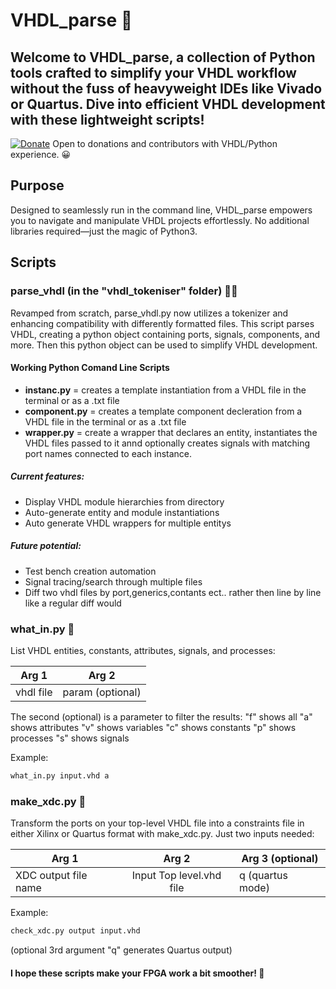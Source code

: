 # VHDL_parse 🚀
Welcome to VHDL_parse, a collection of Python tools crafted to simplify your VHDL workflow without the fuss of heavyweight IDEs like Vivado or Quartus. Dive into efficient VHDL development with these lightweight scripts!
---
[![Donate](https://img.shields.io/badge/Donate-PayPal-green.svg)](https://www.paypal.com/donate/?hosted_button_id=LSMYWSM7M7EEA)
Open to donations and contributors with VHDL/Python experience. 😀 

## Purpose
Designed to seamlessly run in the command line, VHDL_parse empowers you to navigate and manipulate VHDL projects effortlessly. No additional libraries required—just the magic of Python3.

## Scripts
### parse_vhdl (in the "vhdl_tokeniser" folder) 🕵️‍♂️
Revamped from scratch, parse_vhdl.py now utilizes a tokenizer and enhancing compatibility with differently formatted files. This script parses VHDL, creating a python object containing ports, signals, components, and more. Then this python object can be used to simplify VHDL development.

#### Working Python Comand Line Scripts
- **instanc.py** = creates a template instantiation from a VHDL file in the terminal or as a .txt file
- **component.py** = creates a template component decleration from a VHDL file in the terminal or as a .txt file
- **wrapper.py** = create a wrapper that declares an entity, instantiates the VHDL files passed to it annd optionally creates signals with matching port names connected to each instance.

##### Current features:
- Display VHDL module hierarchies from directory
- Auto-generate entity and module instantiations
- Auto generate VHDL wrappers for multiple entitys
##### Future potential:
- Test bench creation automation
- Signal tracing/search through multiple files
- Diff two vhdl files by port,generics,contants ect.. rather then line by line like a regular diff would

### what_in.py 📜
List VHDL entities, constants, attributes, signals, and processes:

| Arg 1        | Arg 2           |
| ------------- |:-------------:| 
| vhdl file     | param (optional)|

The second (optional) is a parameter to filter the results:
"f" shows all
"a" shows attributes
"v" shows variables
"c" shows constants
"p" shows processes
"s" shows signals

Example: 
```bash
what_in.py input.vhd a
```


### make_xdc.py 🧩
Transform the ports on your top-level VHDL file into a constraints file in either Xilinx or Quartus format with make_xdc.py. Just two inputs needed:

| Arg 1        | Arg 2           | Arg 3 (optional)|
| ------------- |:-------------:| ------------- |
| XDC output file name    | Input Top level.vhd file| q (quartus mode)|

Example: 
```bash
check_xdc.py output input.vhd 
```
(optional 3rd argument "q" generates Quartus output)


#### I hope these scripts make your FPGA work a bit smoother! 🎉

